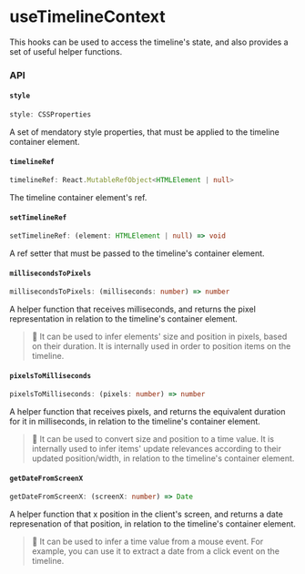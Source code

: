 # useTimelineContext

This hooks can be used to access the timeline's state, and also provides a set of useful helper functions.

### API

#### `style`

```typescript
style: CSSProperties
```

A set of mendatory style properties, that must be applied to the timeline container element.

#### `timelineRef`

```typescript
timelineRef: React.MutableRefObject<HTMLElement | null>
```

The timeline container element's ref.

#### `setTimelineRef`

```typescript
setTimelineRef: (element: HTMLElement | null) => void
```

A ref setter that must be passed to the timeline's container element.

#### `millisecondsToPixels`

```typescript
millisecondsToPixels: (milliseconds: number) => number
```

A helper function that receives milliseconds, and returns the pixel representation in relation to the timeline's container element.&#x20;

> 🧠 It can be used to infer elements' size and position in pixels, based on their duration. It is internally used in order to position items on the timeline.

#### `pixelsToMilliseconds`

```typescript
pixelsToMilliseconds: (pixels: number) => number
```

A helper function that receives pixels, and returns the equivalent duration for it in milliseconds, in relation to the timeline's container element.

> 🧠 It can be used to convert size and position to a time value. It is internally used to infer items' update relevances according to their updated position/width, in relation to the timeline's container element.

#### `getDateFromScreenX`

```typescript
getDateFromScreenX: (screenX: number) => Date
```

A helper function that x position in the client's screen, and returns a date represenation of that position, in relation to the timeline's container element.

> 🧠 It can be used to infer a time value from a mouse event. For example, you can use it to extract a date from a click event on the timeline.
